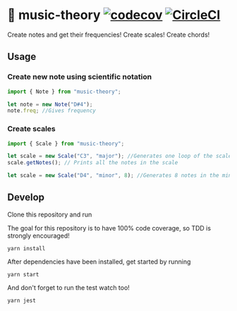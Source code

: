 # :musical_score: music-theory [![codecov](https://codecov.io/gh/tskarhed/music-theory/branch/master/graph/badge.svg?token=Msbg6hMaE5)](https://codecov.io/gh/tskarhed/music-theory)  [![CircleCI](https://circleci.com/gh/tskarhed/music-theory.svg?style=svg)](https://circleci.com/gh/tskarhed/music-theory)

Create notes and get their frequencies! Create scales! Create chords!

## Usage

### Create new note using scientific notation

```typescript
import { Note } from "music-theory";

let note = new Note("D#4");
note.freq; //Gives frequency
```

### Create scales

```typescript
import { Scale } from "music-theory";

let scale = new Scale("C3", "major"); //Generates one loop of the scale
scale.getNotes(); // Prints all the notes in the scale

let scale = new Scale("D4", "minor", 8); //Generates 8 notes in the minor scale
```

## Develop

Clone this repository and run

The goal for this repository is to have 100% code coverage, so TDD is strongly encouraged!

```
yarn install
```

After dependencies have been installed, get started by running

```
yarn start
```

And don't forget to run the test watch too!

```
yarn jest
```
